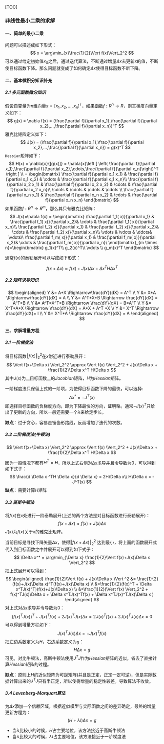 [TOC]
### 非线性最小二乘的求解

#### 一、简单的最小二乘

问题可以描述成如下形式：
$$
x = \arg\min_{x}\frac{1}{2}\Vert f(x)\Vert_2^2
$$
可以通过给定初始值$x_0$之后，通过迭代算法，不断通过增量$\Delta x$去更新$x$的值，不断使目标函数下降。那么问题就变成了如何确定$\Delta x$使得目标函数不断下降。

#### 二、基本微积分知识补充

##### 2.1 多元函数微分知识

假设自变量为$n$维向量$x=[x_1,x_2,...,x_n]^T$，如果函数$f:R^n\rightarrow R$，则其梯度向量定义如下：
$$
g(x) = \nabla f(x) = (\frac{\partial f}{\partial x_1},\frac{\partial f}{\partial x_2},...,\frac{\partial f}{\partial x_n})^T
$$
雅克比矩阵定义如下：
$$
J(x) = (\frac{\partial f}{\partial x_1},\frac{\partial f}{\partial x_2},...,\frac{\partial f}{\partial x_n}) = g(x)^T
$$
`Hessian`矩阵如下：
$$
H(x) =  \nabla{x}{[g(x)]} = \nabla{x}\left [ \left( \frac{\partial f}{\partial x_1},\frac{\partial f}{\partial x_2},\cdots,\frac{\partial f}{\partial x_n}\right)^T \right ] 
\\ = 
\begin{bmatrix}
\frac{\partial f}{\partial x_1 x_1} & \frac{\partial f}{\partial x_1 x_2} & \cdots & \frac{\partial f}{\partial x_1 x_n}\\ 
\frac{\partial f}{\partial x_2 x_1} & \frac{\partial f}{\partial x_2 x_2} & \cdots & \frac{\partial f}{\partial x_2 x_n}\\ 
\cdots & \cdots & \cdots & \cdots \\
\frac{\partial f}{\partial x_n x_1} & \frac{\partial f}{\partial x_n x_2} & \cdots & \frac{\partial f}{\partial x_n x_n}
\end{bmatrix}
$$
如果函数$f:R^n \rightarrow R^m$，那么其只有雅克比矩阵：
$$
J(x)=\nabla f(x) = \begin{bmatrix}
\frac{\partial f_1( x)}{\partial x_1} &  \frac{\partial f_1( x)}{\partial x_2}& \cdots & \frac{\partial f_1( x)}{\partial x_n}\\ 
\frac{\partial f_2( x)}{\partial x_1} &  \frac{\partial f_2( x)}{\partial x_2}& \cdots & \frac{\partial f_2( x)}{\partial x_n}\\ 
\vdots & \vdots &  \ddots& \vdots\\ 
\frac{\partial f_m( x)}{\partial x_1} &  \frac{\partial f_m( x)}{\partial x_2}& \cdots & \frac{\partial f_m( x)}{\partial x_n}\
\end{bmatrix}_{m \times n}=\begin{bmatrix}
g_1(x)^T\\ 
g_2(x)^T\\ 
\vdots \\ 
g_m(x)^T
\end{bmatrix}
$$


通常$f(x)$的泰勒展开可以写成如下形式：

$$
f(x+\Delta x) \approx f(x) + J(x)\Delta x + \Delta x^TH\Delta x^T
$$

##### 2.2 矩阵求导知识

$$
\begin{aligned}
Y &= A*X \Rightarrow\frac{dY}{dX} = A^T \\
Y &= X*A \Rightarrow\frac{dY}{dX} = A \\
Y &= A^T*X*B \Rightarrow \frac{dY}{dX} = A^T*B \\
Y &=  A^T*X^T*B \Rightarrow \frac{dY}{dX} = B*A^T \\
Y &= X^T*A*X  \Rightarrow \frac{dY}{dX} = A*X + A^T *X \\
Y &= X^T \Rightarrow \frac{dY}{dX}= I \\
Y &= X^T*A \Rightarrow \frac{dY}{dX} = A 
\end{aligned}
$$

#### 三、求解增量方程

##### 3.1 一阶梯度法

将目标函数$\Vert f(x)\Vert_2^2$在$x$附近进行泰勒展开：
$$
\Vert f(x+\Delta x) \Vert_2^2  \approx \Vert f(x) \Vert_2^2 + J(x)\Delta x + \frac{1}{2}\Delta x^T H\Delta x
$$
其中$J(x)$为__目标函数__的$Jacobian$矩阵，$H$为$Hessian$矩阵。

一阶梯度法只保留上式的一阶项，为使得目标函数下降的最快，可以选择:
$$
\Delta x^* = -J^T(x)
$$
即选择目标函数的负梯度方向，即为下降最快的方向，证明略。通常$-J(x)^T$只给出了更新的方向，所以一般还需要一个$\lambda$来给定步长。

__缺点__：过于贪心，容易走锯齿形路线，反而增加了迭代的次数。



##### 3.2 二阶梯度法(牛顿法)

$$
\Vert f(x+\Delta x) \Vert_2^2  \approx \Vert f(x) \Vert_2^2 + J(x)\Delta x + \frac{1}{2}\Delta x^T H\Delta x
$$

因为一般情况下都有$H^T=H$，所以上式右侧对$\Delta x$求导并且令导数为0，可以得到如下式子：
$$
\frac{d \Delta x ^TH \Delta x}{d \Delta x} = 2H\Delta x\\
H\Delta x = -J^T(x)
$$
__缺点__：需要计算$H$矩阵



##### 3.3 高斯牛顿法

将$f(x)$在$x$处进行一阶泰勒展开(上述的两个方法是对目标函数进行泰勒展开)：
$$
f(x+\Delta x) \approx f(x) + J(x)\Delta x
$$
$J(x)$为$f(x)$关于$x$的雅克比矩阵。

当前目标是寻找下降矢量$\Delta x$，使得$\Vert f(x+\Delta x)\Vert_2^2$ 达到最小，将上面的函数展开式代入到目标函数之中并展开可以得到如下式子：
$$
\Delta x^* = \arg\min_{\Delta x} \frac{1}{2}\Vert f(x)+J(x)\Delta x \Vert_2^2
$$
把上式展开可以得到：
$$
\begin{aligned}
\frac{1}{2}\Vert f(x) + J(x)\Delta x \Vert ^2 &= \frac{1}{2}(f(x)+J(x)\Delta x)^T(f(x)+J(x)\Delta x) \\
&=\frac{1}{2}(f(x)^T + \Delta x^TJ(x)^T)(f(x)+J(x)\Delta x) \\
&=\frac{1}{2}(\Vert f(x) \Vert_2^2  + f(x)^TJ(x)\Delta x  + \Delta x^TJ(x)^Tf(x)  + \Delta x^TJ(x)^TJ(x)\Delta x )
\end{aligned}
$$
对上式对$\Delta x$求导并令导数为0：
$$
(f(x)^TJ(x))^T + J(x)^Tf(x) + 2J(x)^TJ(x)\Delta x = 2J(x)^Tf(x) + 2J(x)^TJ(x)\Delta x = 0
$$
可以得到增量方程如下：
$$
J(x)^TJ(x)\Delta x = -J(x)^Tf(x)
$$
把左边系数定义为$H$，右边系数定义为$g$：
$$
H\Delta x = g
$$
可见，对比牛顿法，高斯牛顿法使用$J^TJ$作为$Hessian$矩阵的近似，省去了直接计算$Hessian$矩阵的过程。



__缺点__：原则上$H$的近似矩阵为可逆矩阵(并且是正定，正定一定可逆)，但是实际数据计算出来的$J^TJ$只有半正定，所以使得增量的稳定性较差，导致算法不收敛。



##### 3.4 Levenberg-Marquart算法

为$\Delta x$添加一个信赖区域，根据近似模型与实际函数之间的差异确定，最终的增量更新方程为：
$$
(H + \lambda I) \Delta x = g
$$

+ 当$\lambda$比较小的时候，$H$占主要地位，该方法接近于高斯牛顿法
+ 当$\lambda$比较大的时候，$\lambda I$占主要地位，该方法接近于一阶梯度法